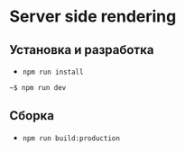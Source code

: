 # Server side rendering

## Установка и разработка

- `npm run install`

```bash
~$ npm run dev
```

## Сборка

- `npm run build:production`
